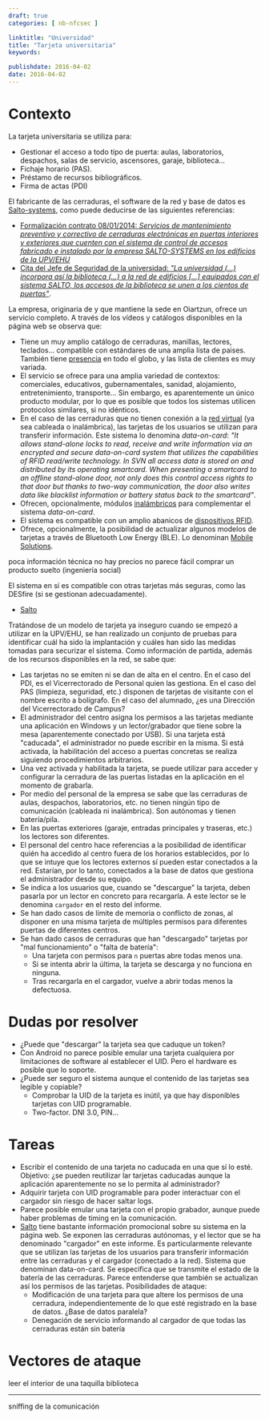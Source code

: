 ```yaml
---
draft: true
categories: [ nb-nfcsec ]

linktitle: "Universidad"
title: "Tarjeta universitaria"
keywords: 

publishdate: 2016-04-02
date: 2016-04-02
---
```


# Contexto

La tarjeta universitaria se utiliza para:

- Gestionar el acceso a todo tipo de puerta: aulas, laboratorios, despachos, salas de servicio, ascensores, garaje, biblioteca...
- Fichaje horario (PAS).
- Préstamo de recursos bibliográficos.
- Firma de actas (PDI)

El fabricante de las cerraduras, el software de la red y base de datos es [Salto-systems](http://www.saltosystems.com/en/), como puede deducirse de las siguientes referencias:

- [Formalización contrato 08/01/2014: *Servicios de mantenimiento preventivo y correctivo de cerraduras electrónicas en puertas interiores y exteriores que cuenten con el sistema de control de accesos fabricado e instalado por la empresa SALTO-SYSTEMS en los edificios de la UPV/EHU*](http://www.euskadi.eus/gobierno-vasco/contenidos/anuncio_contratacion/expjaso3208/es_doc/es_arch_expjaso3208.html)
- [Cita del Jefe de Seguridad de la universidad: *"La universidad (...) incorpora así la biblioteca (...) a la red de edificios [...] equipados con el sistema SALTO, los accesos de la biblioteca se unen a los cientos de puertas"*](http://www.i-sai.net/es/proyectos/sistemas-de-seguridad-en-centros-educativos/upv-ehu-biblioteca).

La empresa, originaria de y que mantiene la sede en Oiartzun, ofrece un servicio completo. A través de los vídeos y catálogos disponibles en la página web se observa que:

- Tiene un muy amplio catálogo de cerraduras, manillas, lectores, teclados... compatible con estándares de una amplia lista de paises. También tiene [presencia](http://www.saltosystems.com/en/quick-links/salto-systems-offices/) en todo el globo, y las lista de clientes es muy variada.
- El servicio se ofrece para una amplia variedad de contextos: comerciales, educativos, gubernamentales, sanidad, alojamiento, entretenimiento, transporte... Sin embargo, es aparentemente un único producto modular, por lo que es posible que todos los sistemas utilicen protocolos similares, si no idénticos.
- En el caso de las cerraduras que no tienen conexión a la [red virtual](http://www.saltosystems.com/en/product-range/explanation/72/salto-virtual-network-svn/) (ya sea cableada o inalámbrica), las tarjetas de los usuarios se utilizan para transferir información. Este sistema lo denomina *data-on-card*: *"It allows stand-alone locks to read, receive and write information via an encrypted and secure data-on-card system that utilizes the capabilities of RFID read/write technology. In SVN all access data is stored on and distributed by its operating smartcard. When presenting a smartcard to an offline stand-alone door, not only does this control access rights to that door but thanks to two-way communication, the door also writes data like blacklist information or battery status back to the smartcard"*.
- Ofrecen, opcionalmente, módulos [inalámbricos](http://www.saltosystems.com/en/product-range/explanation/31/salto-wireless/) para complementar el sistema *data-on-card*.
- El sistema es compatible con un amplio abanicos de [dispositivos RFID](http://www.saltosystems.com/en/product-range/explanation/7/rfid/).
- Ofrece, opcionalmente, la posibilidad de actualizar algunos modelos de tarjetas a través de Bluetooth Low Energy (BLE). Lo denominan [Mobile Solutions](http://www.saltosystems.com/en/product-range/explanation/1/salto-mobile-solutions/).


poca información técnica
no hay precios
no parece fácil comprar un producto suelto (ingeniería social)

El sistema en sí es compatible con otras tarjetas más seguras, como las DESfire (si se gestionan adecuadamente).

  - [Salto](http://www.saltosystems.com/en/product-range/explanation/31/salto-wireless/)


Tratándose de un modelo de tarjeta ya inseguro cuando se empezó a utilizar en la UPV/EHU, se han realizado un conjunto de pruebas para identificar cuál ha sido la implantación y cuáles han sido las medidas tomadas para securizar el sistema. Como información de partida, además de los recursos disponibles en la red, se sabe que:

- Las tarjetas no se emiten ni se dan de alta en el centro. En el caso del PDI, es el Vicerrectorado de Personal quien las gestiona. En el caso del PAS (limpieza, seguridad, etc.) disponen de tarjetas de visitante con el nombre escrito a bolígrafo. En el caso del alumnado, ¿es una Dirección del Vicerrectorado de Campus?
- El administrador del centro asigna los permisos a las tarjetas mediante una aplicación en Windows y un lector/grabador que tiene sobre la mesa (aparentemente conectado por USB). Si una tarjeta está "caducada", el administrador no puede escribir en la misma. Si está activada, la habilitación del acceso a puertas concretas se realiza siguiendo procedimientos arbitrarios.
- Una vez activada y habilitada la tarjeta, se puede utilizar para acceder y configurar la cerradura de las puertas listadas en la aplicación en el momento de grabarla.
- Por medio del personal de la empresa se sabe que las cerraduras de aulas, despachos, laboratorios, etc. no tienen ningún tipo de comunicación (cableada ni inalámbrica). Son autónomas y tienen batería/pila.
- En las puertas exteriores (garaje, entradas principales y traseras, etc.) los lectores son diferentes.
- El personal del centro hace referencias a la posibilidad de identificar quién ha accedido al centro fuera de los horarios establecidos, por lo que se intuye que los lectores externos sí pueden estar conectados a la red. Estarían, por lo tanto, conectados a la base de datos que gestiona el administrador desde su equipo.
- Se indica a los usuarios que, cuando se "descargue" la tarjeta, deben pasarla por un lector en concreto para recargarla. A este lector se le denomina `cargador` en el resto del informe.
- Se han dado casos de límite de memoria o conflicto de zonas, al disponer en una misma tarjeta de múltiples permisos para diferentes puertas de diferentes centros.
- Se han dado casos de cerraduras que han "descargado" tarjetas por "mal funcionamiento" o "falta de batería":
  - Una tarjeta con permisos para `n` puertas abre todas menos una.
  - Si se intenta abrir la última, la tarjeta se descarga y no funciona en ninguna.
  - Tras recargarla en el cargador, vuelve a abrir todas menos la defectuosa.

# Dudas por resolver

- ¿Puede que "descargar" la tarjeta sea que caduque un token?
- Con Android no parece posible emular una tarjeta cualquiera por limitaciones de software al establecer el UID. Pero el hardware es posible que lo soporte.
- ¿Puede ser seguro el sistema aunque el contenido de las tarjetas sea legible y copiable?
  - Comprobar la UID de la tarjeta es inútil, ya que hay disponibles tarjetas con UID programable.
  - Two-factor. DNI 3.0, PIN...

# Tareas

- Escribir el contenido de una tarjeta no caducada en una que sí lo esté. Objetivo: ¿se pueden reutilizar lar tarjetas caducadas aunque la aplicación aparentemente no se lo permita al administrador?
- Adquirir tarjeta con UID programable para poder interactuar con el cargador sin riesgo de hacer saltar logs.
- Parece posible emular una tarjeta con el propio grabador, aunque puede haber problemas de timing en la comunicación.
- [Salto](http://www.saltosystems.com/) tiene bastante información promocional sobre su sistema en la página web. Se exponen las cerraduras autónomas, y el lector que se ha denominado "cargador" en este informe. Es particularmente relevante que se utilizan las tarjetas de los usuarios para transferir información entre las cerraduras y el cargador (conectado a la red). Sistema que denominan data-on-card. Se especifica que se transmite el estado de la batería de las cerraduras. Parece entenderse que también se actualizan así los permisos de las tarjetas. Posibilidades de ataque:
  - Modificación de una tarjeta para que altere los permisos de una cerradura, independientemente de lo que esté registrado en la base de datos. ¿Base de datos paralela?
  - Denegación de servicio informando al cargador de que todas las cerraduras están sin batería

# Vectores de ataque

leer el interior de una taquilla
biblioteca

---

sniffing de la comunicación
